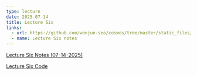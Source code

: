 ```yaml
---
type: lecture
date: 2025-07-14
title: Lecture Six
links:
  - url: https://github.com/wonjun-seo/cosmos/tree/master/static_files/presentations/lecture_six/
  - name: Lecture Six notes 
---
```


[Lecture Six Notes (07-14-2025)](https://github.com/wonjun-seo/cosmos/tree/master/static_files/presentations/lecture_six/Prediction(1).pdf)


[Lecture Six Code](https://github.com/wonjun-seo/cosmos/tree/master/static_files/presentations/lecture_six/)


